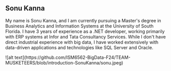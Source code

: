 <h2>Sonu Kanna</h2>
<p>My name is Sonu Kanna, and I am currently pursuing a Master's degree in Business Analytics and Information Systems at the University of South Florida. I have 3 years of experience as a .NET developer, working primarily with ERP systems at Infor and Tata Consultancy Services. While I don't have direct industrial experience with big data, I have worked extensively with data-driven applications and technologies like SQL Server and Oracle.
</p>
![alt text](https://github.com/ISM6562-BigData-F24/TEAM-MUSKETEERS/blob/introduction-SonuKanna/sonu.jpeg)
